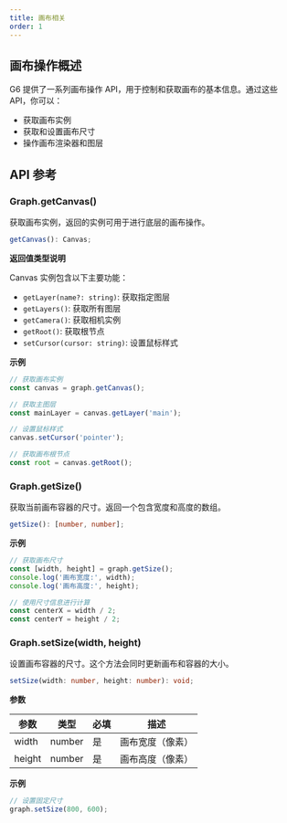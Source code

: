 ```yaml
---
title: 画布相关
order: 1
---
```


## 画布操作概述

G6 提供了一系列画布操作 API，用于控制和获取画布的基本信息。通过这些 API，你可以：

- 获取画布实例
- 获取和设置画布尺寸
- 操作画布渲染器和图层

## API 参考

### Graph.getCanvas()

获取画布实例，返回的实例可用于进行底层的画布操作。

```typescript
getCanvas(): Canvas;
```

**返回值类型说明**

Canvas 实例包含以下主要功能：

- `getLayer(name?: string)`: 获取指定图层
- `getLayers()`: 获取所有图层
- `getCamera()`: 获取相机实例
- `getRoot()`: 获取根节点
- `setCursor(cursor: string)`: 设置鼠标样式

**示例**

```typescript
// 获取画布实例
const canvas = graph.getCanvas();

// 获取主图层
const mainLayer = canvas.getLayer('main');

// 设置鼠标样式
canvas.setCursor('pointer');

// 获取画布根节点
const root = canvas.getRoot();
```

### Graph.getSize()

获取当前画布容器的尺寸。返回一个包含宽度和高度的数组。

```typescript
getSize(): [number, number];
```

**示例**

```typescript
// 获取画布尺寸
const [width, height] = graph.getSize();
console.log('画布宽度:', width);
console.log('画布高度:', height);

// 使用尺寸信息进行计算
const centerX = width / 2;
const centerY = height / 2;
```

### Graph.setSize(width, height)

设置画布容器的尺寸。这个方法会同时更新画布和容器的大小。

```typescript
setSize(width: number, height: number): void;
```

**参数**

| 参数   | 类型   | 必填 | 描述             |
| ------ | ------ | ---- | ---------------- |
| width  | number | 是   | 画布宽度（像素） |
| height | number | 是   | 画布高度（像素） |

**示例**

```typescript
// 设置固定尺寸
graph.setSize(800, 600);
```
